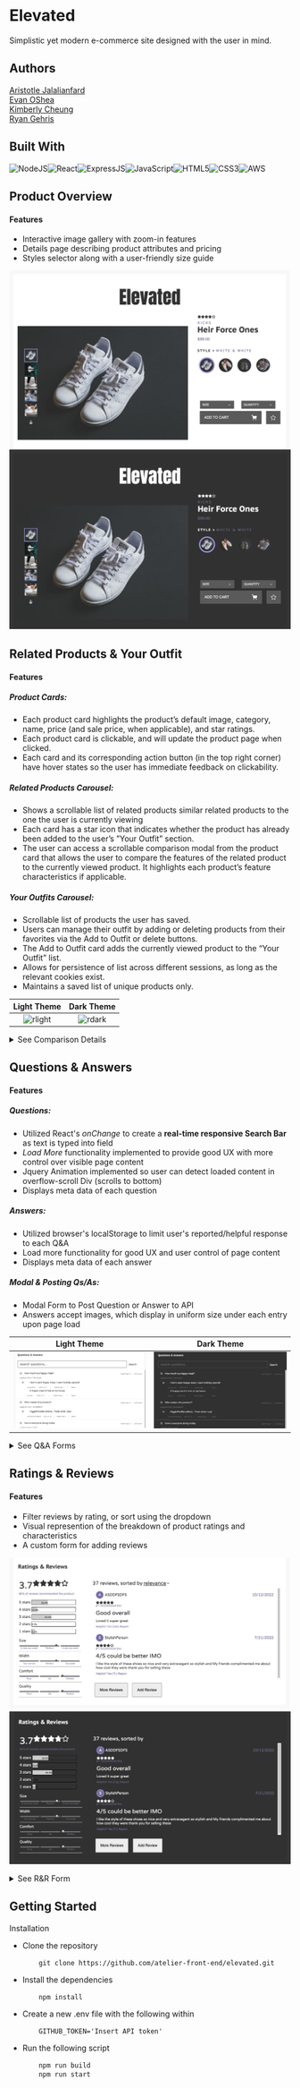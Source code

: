 
# Elevated

Simplistic yet modern e-commerce site designed with the user in mind.

## Authors

[Aristotle Jalalianfard](https://github.com/n0kam1)\
[Evan OShea](https://github.com/evanoshea21)\
[Kimberly Cheung](https://github.com/kimberlywycheung)\
[Ryan Gehris](https://github.com/RyanGehris)

## Built With

![NodeJS](https://img.shields.io/badge/Node.js-43853D?style=for-the-badge&logo=node.js&logoColor=white)![React](https://img.shields.io/badge/React-20232A?style=for-the-badge&logo=react&logoColor=61DAFB)![ExpressJS](https://img.shields.io/badge/Express.js-404D59?style=for-the-badge)![JavaScript](https://img.shields.io/badge/JavaScript-323330?style=for-the-badge&logo=javascript&logoColor=F7DF1E)![HTML5](https://img.shields.io/badge/HTML5-E34F26?style=for-the-badge&logo=html5&logoColor=white)![CSS3](https://img.shields.io/badge/CSS3-1572B6?style=for-the-badge&logo=css3&logoColor=white)![AWS](https://img.shields.io/badge/Amazon_AWS-232F3E?style=for-the-badge&logo=amazon-aws&logoColor=white)

## Product Overview

#### Features

- Interactive image gallery with zoom-in features
- Details page describing product attributes and pricing
- Styles selector along with a user-friendly size guide

![fec-overview-readme](./client/dist/images/OLight.png)
![fec-overview-readme](./client/dist/images/Odark.png)

## Related Products & Your Outfit

#### Features

##### Product Cards:
* Each product card highlights the product’s default image, category, name, price (and sale price, when applicable), and star ratings.
* Each product card is clickable, and will update the product page when clicked.
* Each card and its corresponding action button (in the top right corner) have hover states so the user has immediate feedback on clickability.

##### Related Products Carousel:
* Shows a scrollable list of related products similar related products to the one the user is currently viewing
* Each card has a star icon that indicates whether the product has already been added to the user’s ”Your Outfit” section.
* The user can access a scrollable comparison modal from the product card that allows the user to compare the features of the related product to the currently viewed product. It highlights each product’s feature characteristics if applicable.

##### Your Outfits Carousel:
* Scrollable list of products the user has saved.
* Users can manage their outfit by adding or deleting products from their favorites via the Add to Outfit or delete buttons.
* The Add to Outfit card adds the currently viewed product to the “Your Outfit” list.
* Allows for persistence of list across different sessions, as long as the relevant cookies exist.
* Maintains a saved list of unique products only.

Light Theme             |  Dark Theme
:-------------------------:|:-------------------------:
<img width="1176" alt="rlight" src="https://user-images.githubusercontent.com/37416800/214944738-a343ef15-e5cc-4f4e-99b0-72afd00b0486.png">  |  <img width="1178" alt="rdark" src="https://user-images.githubusercontent.com/37416800/214944746-354772f2-a170-4214-8e42-dc402b4b944a.png">


<details>
    <summary>See Comparison Details</summary>

<img width="1175" alt="rcomparison" src="https://user-images.githubusercontent.com/37416800/214944755-e31d33b3-6662-493d-8cac-7736b0f3cd57.png">


</details>

## Questions & Answers

#### Features

##### Questions:
* Utilized React's _onChange_ to create a **real-time responsive Search Bar** as text is typed into field
* _Load More_ functionality implemented to provide good UX with more control over visible page content
* Jquery Animation implemented so user can detect loaded content in overflow-scroll Div (scrolls to bottom)
* Displays meta data of each question

##### Answers:
* Utilized browser's localStorage to limit user's reported/helpful response to each Q&A
* Load more functionality for good UX and user control of page content
* Displays meta data of each answer

##### Modal & Posting Qs/As:
* Modal Form to Post Question or Answer to API
* Answers accept images, which display in uniform size under each entry upon page load

Light Theme             |  Dark Theme
:-------------------------:|:-------------------------:
![fec-qa-readme](./client/dist/images/QALight.png)  |  ![fec-qa-readme](./client/dist/images/QAdark.png)


<details>
    <summary>See Q&A Forms</summary>

![fec-qa-forms-readme](./client/dist/images/QAmodal.png)

</details>

## Ratings & Reviews

#### Features

- Filter reviews by rating, or sort using the dropdown
- Visual represention of the breakdown of product ratings and characteristics
- A custom form for adding reviews

![fec-rr-readme](./client/dist/images/rrLight.png)
![fec-rr-readme](./client/dist/images/rrdark.png)

<details>
    <summary>See R&R Form</summary>

![fec-rr-form-readme](./client/dist/images/rrmodal.png)

</details>

## Getting Started

Installation

- Clone the repository
  ```
      git clone https://github.com/atelier-front-end/elevated.git
  ```
- Install the dependencies
  ```
      npm install
  ```
- Create a new .env file with the following within

  ```
      GITHUB_TOKEN='Insert API token'
  ```

- Run the following script
  ```
      npm run build
      npm run start
  ```
